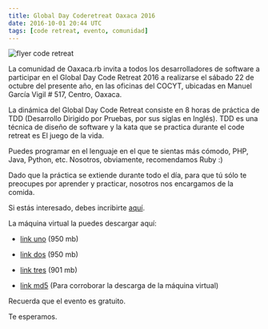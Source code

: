 ```yaml
---
title: Global Day Coderetreat Oaxaca 2016
date: 2016-10-01 20:44 UTC
tags: [code retreat, evento, comunidad]
---
```


![flyer code retreat](/images/GDCR_2016_Oaxaca_Flyer.jpg)

La comunidad de Oaxaca.rb invita a todos los desarrolladores de software a participar en el Global Day Code Retreat 2016 a realizarse el sábado 22 de octubre del presente año, en las oficinas del COCYT, ubicadas en Manuel García Vigil # 517, Centro, Oaxaca.

La dinámica del Global Day Code Retreat consiste en 8 horas de práctica de TDD (Desarrollo Dirigido por Pruebas, por sus siglas en Inglés). TDD es una técnica de diseño de software y la kata que se practica durante el code retreat es El juego de la vida.

Puedes programar en el lenguaje en el que te sientas más cómodo, PHP, Java, Python, etc. Nosotros, obviamente, recomendamos Ruby :)

Dado que la práctica se extiende durante todo el día, para que tú sólo te preocupes por aprender y practicar, nosotros nos encargamos de la comida.

Si estás interesado, debes incribirte [aquí](http://goo.gl/xU8n3A).

La máquina virtual la puedes descargar aquí:

* [link uno](http://www.mediafire.com/file/lo8y7noekhg319f/oaxacarb.z01) (950 mb)
* [link dos](http://www.mediafire.com/file/8jiov5hxihguot8/oaxacarb.z02) (950 mb)
* [link tres](http://www.mediafire.com/file/pvgzow4bodo5d0j/oaxacarb.zip) (901 mb)

* [link md5](http://www.mediafire.com/file/js8vh64xwma2tws/oaxacarb.md5) (Para corroborar la descarga de la máquina virtual)

Recuerda que el evento es gratuito.

Te esperamos.
